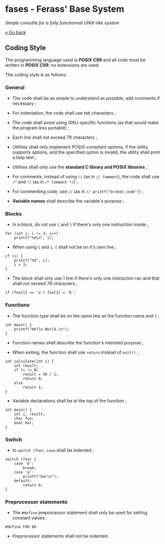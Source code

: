 # fases - Ferass' Base System

*Simple coreutils for a fully functionnal UNIX-like system*

[« Go back](/README.md)

## Coding Style

The programming language used is ***POSIX C99*** and all code must be written 
in ***POSIX C99***, no extensions are used.

The coding style is as follows:

### General

- The code shall be as simple to understand as possible, add comments if 
necessary ;

- For indentation, the code shall use tab characters ;

- The code shall avoid using GNU-specific functions (as that would make 
the program less portable) ;

- Each line shall not exceed 79 characters ;

- Utilities shall only implement POSIX-compliant options, if the utility 
supports options, and the specified option is invalid, the utility shall 
print a help text ;

- Utilities shall only use the **standard C library and POSIX libraries** ;

- For comments, instead of using `//` (as in `// Comment`), the code shall 
use `/*` and `*/` (as in `/* Comment */`) ;

- For commenting code, use `//` (as in `// printf("broken code")`) ;

- **Variable names** shall describe the variable's purpose ;

### Blocks

- In a block, do not use `{` and `}` if there's only one instruction inside ;

```
for (int i; i != 3; i++)
	printf("%d\n", i);
```

- When using `{` and `}`, `{` shall not be on it's own line ;

```
if (i) {
	printf("%d", i);
	i = 3;
}
```

- The block shall only use 1 line if there's only one instruction ran and 
that shall not exceed 79 characters ;

```
if (foo[1] == 'a') foo[1] = 'b';
```

### Functions

- The function type shall be on the same line as the function name and `{` ;

```
int main() {
	printf("Hello World.\n");
}
```

- Function names shall describe the function's intended purpose ;

- When exiting, the function shall use `return` instead of `exit()` ;
	
```
int calculate(int i) {
	int result;
	if (i != 0)
		result = 30 / 1;
		return 0;
	else
		return 1;
}
```

- Variable declarations shall be at the top of the function ;

```
int main() {
	int i, result;
	char foo;
	bool bar;
}
```

### Switch

- In `switch (foo)`, `case` shall be indented ;

```
switch (foo) {
	case 'b':
		break;
	case 'a':
		printf("bar\n");
	default:
		return 0;
}
```

### Preprocessor statements

- The `#define` preprocessor statement shall only be used for setting 
constant values ;

```
#define FOO 80
```

- Preprocessor statements shall not be indented.
